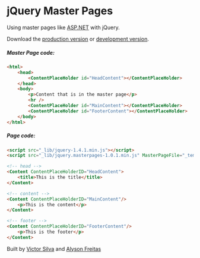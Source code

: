 # jQuery Master Pages

Using master pages like <a href="https://msdn.microsoft.com/en-us/library/wtxbf3hh.aspx" target="_blank">ASP.NET</a> with jQuery.<br />

Download the <a href="https://raw.githubusercontent.com/victorlss/jquery-master-pages/master/_lib/jquery.masterpages-1.0.1.min.js" target="_blank">production version</a> or <a href="https://raw.githubusercontent.com/victorlss/jquery-master-pages/master/_lib/jquery.masterpages-1.0.1.js" target="_blank">development version</a>.

##### Master Page code:
```html
<html>
	<head>
		<ContentPlaceHolder id="HeadContent"></ContentPlaceHolder>
	</head>
	<body>
		<p>Content that is in the master page</p>
		<hr />	
		<ContentPlaceHolder id="MainContent"></ContentPlaceHolder>
		<ContentPlaceHolder id="FooterContent"></ContentPlaceHolder>
	</body>	
</html>
```

##### Page code:
```html
<script src="_lib/jquery-1.4.1.min.js"></script>
<script src="_lib/jquery.masterpages-1.0.1.min.js" MasterPageFile="_template/site.master.html"></script>

<!-- head -->
<Content ContentPlaceHolderID="HeadContent">
	<title>This is the title</title>
</Content>

<!-- content -->
<Content ContentPlaceHolderID="MainContent"/>
	<p>This is the content</p>
</Content>

<!-- footer -->
<Content ContentPlaceHolderID="FooterContent"/>
	<p>This is the footer</p>
</Content>
```

Built by <a href="https://github.com/victorlss" target="_blank">Victor Silva</a> and <a href="https://github.com/Ykary" target="_blank">Alyson Freitas</a>
